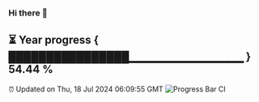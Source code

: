 ### Hi there 👋
⏳ Year progress { ████████████████▁▁▁▁▁▁▁▁▁▁▁▁▁▁ } 54.44 %
---
⏰ Updated on Thu, 18 Jul 2024 06:09:55 GMT
![Progress Bar CI](https://github.com/Moyi321/Moyi321/workflows/Progress%20Bar%20CI/badge.svg)

